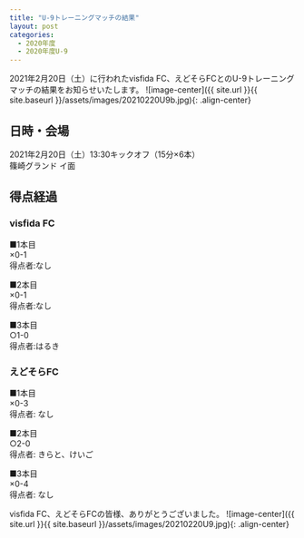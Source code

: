 ```yaml
---
title: "U-9トレーニングマッチの結果"
layout: post
categories:
  - 2020年度
  - 2020年度U-9
---
```


2021年2月20日（土）に行われたvisfida FC、えどそらFCとのU-9トレーニングマッチの結果をお知らせいたします。
![image-center]({{ site.url }}{{ site.baseurl }}/assets/images/20210220U9b.jpg){: .align-center}

## 日時・会場

2021年2月20日（土）13:30キックオフ（15分×6本）<br>
篠崎グランド イ面

## 得点経過

### visfida FC

■1本目<br>
×0-1<br>
得点者:なし

■2本目<br>
×0-1<br>
得点者:なし

■3本目<br>
○1-0<br>
得点者:はるき

### えどそらFC

■1本目<br>
×0-3<br>
得点者: なし

■2本目<br>
○2-0<br>
得点者: きらと、けいご

■3本目<br>
×0-4<br>
得点者: なし



visfida FC、えどそらFCの皆様、ありがとうございました。
![image-center]({{ site.url }}{{ site.baseurl }}/assets/images/20210220U9.jpg){: .align-center}
